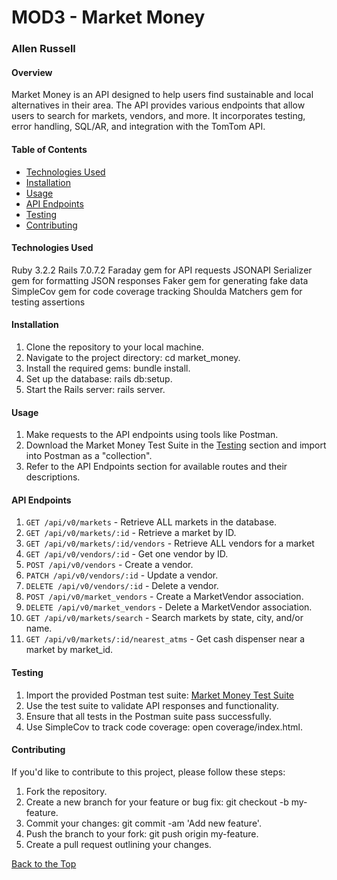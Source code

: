 # MOD3 - Market Money
### Allen Russell

#### Overview

Market Money is an API designed to help users find sustainable and local alternatives in their area. The API provides various endpoints that allow users to search for markets, vendors, and more. It incorporates testing, error handling, SQL/AR, and integration with the TomTom API.

#### Table of Contents
- [Technologies Used](#technologies-used)
- [Installation](#installation)
- [Usage](#usage)
- [API Endpoints](#api-endpoints)
- [Testing](#testing)
- [Contributing](#contributing)

#### Technologies Used
Ruby 3.2.2
Rails 7.0.7.2
Faraday gem for API requests
JSONAPI Serializer gem for formatting JSON responses
Faker gem for generating fake data
SimpleCov gem for code coverage tracking
Shoulda Matchers gem for testing assertions

#### Installation
1. Clone the repository to your local machine.
2. Navigate to the project directory: cd market_money.
3. Install the required gems: bundle install.
4. Set up the database: rails db:setup.
5. Start the Rails server: rails server.

#### Usage
1. Make requests to the API endpoints using tools like Postman.
2. Download the Market Money Test Suite in the [Testing](#testing) section and import into Postman as a "collection".
3. Refer to the API Endpoints section for available routes and their descriptions.

#### API Endpoints
1. `GET /api/v0/markets` - Retrieve ALL markets in the database.
2. `GET /api/v0/markets/:id` - Retrieve a market by ID.
3. `GET /api/v0/markets/:id/vendors` - Retrieve ALL vendors for a market
4. `GET /api/v0/vendors/:id` - Get one vendor by ID.
5. `POST /api/v0/vendors` - Create a vendor.
6. `PATCH /api/v0/vendors/:id` - Update a vendor.
7. `DELETE /api/v0/vendors/:id` - Delete a vendor.
8. `POST /api/v0/market_vendors` - Create a MarketVendor association.
9. `DELETE /api/v0/market_vendors` - Delete a MarketVendor association.
10. `GET /api/v0/markets/search` - Search markets by state, city, and/or name.
11. `GET /api/v0/markets/:id/nearest_atms` - Get cash dispenser near a market by market_id.

#### Testing
1. Import the provided Postman test suite: [Market Money Test Suite](https://backend.turing.edu/module3/projects/market_money/market_money.postman_collection.json)
2. Use the test suite to validate API responses and functionality.
3. Ensure that all tests in the Postman suite pass successfully.
4. Use SimpleCov to track code coverage: open coverage/index.html.

#### Contributing
If you'd like to contribute to this project, please follow these steps:

1. Fork the repository.
2. Create a new branch for your feature or bug fix: git checkout -b my-feature.
3. Commit your changes: git commit -am 'Add new feature'.
4. Push the branch to your fork: git push origin my-feature.
5. Create a pull request outlining your changes.

[Back to the Top](#mod3---market-money)